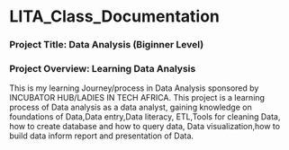 # LITA_Class_Documentation
### Project Title: Data Analysis (Biginner Level)
### Project Overview: Learning Data Analysis
This is my learning Journey/process in Data Analysis sponsored by INCUBATOR HUB/LADIES IN TECH AFRICA.
This project is a learning process of Data analysis as a data analyst, gaining knowledge on foundations of Data,Data entry,Data literacy, ETL,Tools for cleaning Data, how to create database and how to query data, Data visualization,how to build data inform report and presentation of Data.

